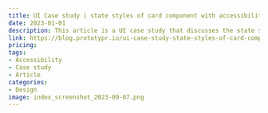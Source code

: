 ```yaml
---
title: UI Case study | state styles of card component with accessibility in mind
date: 2023-01-01
description: This article is a UI case study that discusses the state styles of a card component with accessibility in mind.
link: https://blog.prototypr.io/ui-case-study-state-styles-of-card-component-with-accessibility-in-mind-2f30137c6108
pricing: 
tags: 
- Accessibility
- Case study
- Article
categories: 
- Design
image: index_screenshot_2023-09-07.png
---
```

